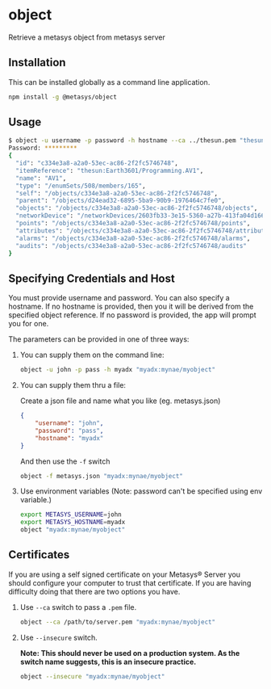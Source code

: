# object

Retrieve a metasys object from metasys server

## Installation

This can be installed globally as a command line application.

```bash
npm install -g @metasys/object
```

## Usage

```bash
$ object -u username -p password -h hostname --ca ../thesun.pem "thesun:Earth3601/Programming.AV1"
Password: *********
{
  "id": "c334e3a8-a2a0-53ec-ac86-2f2fc5746748",
  "itemReference": "thesun:Earth3601/Programming.AV1",
  "name": "AV1",
  "type": "/enumSets/508/members/165",
  "self": "/objects/c334e3a8-a2a0-53ec-ac86-2f2fc5746748",
  "parent": "/objects/d24ead32-6895-5ba9-90b9-1976464c7fe0",
  "objects": "/objects/c334e3a8-a2a0-53ec-ac86-2f2fc5746748/objects",
  "networkDevice": "/networkDevices/2603fb33-3e15-5360-a27b-413fa04d166f",
  "points": "/objects/c334e3a8-a2a0-53ec-ac86-2f2fc5746748/points",
  "attributes": "/objects/c334e3a8-a2a0-53ec-ac86-2f2fc5746748/attributes",
  "alarms": "/objects/c334e3a8-a2a0-53ec-ac86-2f2fc5746748/alarms",
  "audits": "/objects/c334e3a8-a2a0-53ec-ac86-2f2fc5746748/audits"
}
```

## Specifying Credentials and Host

You must provide username and password. You can also specify a hostname.
If no hostname is provided, then you it will be derived from the specified object reference.
If no password is provided, the app will prompt you for one.

The parameters can be provided in one of three ways:

1. You can supply them on the command line:

    ```bash
    object -u john -p pass -h myadx "myadx:mynae/myobject"
    ```

2. You can supply them thru a file:

    Create a json file and name what you like (eg. metasys.json)

    ```json
    {
        "username": "john",
        "password": "pass",
        "hostname": "myadx"
    }
    ```

    And then use the `-f` switch

    ```bash
    object -f metasys.json "myadx:mynae/myobject"
    ```

3. Use environment variables (Note: password can't be specified using env variable.)

    ```bash
    export METASYS_USERNAME=john
    export METASYS_HOSTNAME=myadx
    object "myadx:mynae/myobject"
    ```

## Certificates

If you are using a self signed certificate on your Metasys® Server you should configure your computer to trust
that certificate. If you are having difficulty doing that there are two options you have.

1. Use `--ca` switch to pass a `.pem` file.

    ```bash
    object --ca /path/to/server.pem "myadx:mynae/myobject"
    ```
2. Use `--insecure` switch.

    **Note: This should never be used on a production system.
    As the switch name suggests, this is an insecure practice.**

    ```bash
    object --insecure "myadx:mynae/myobject"
    ```
